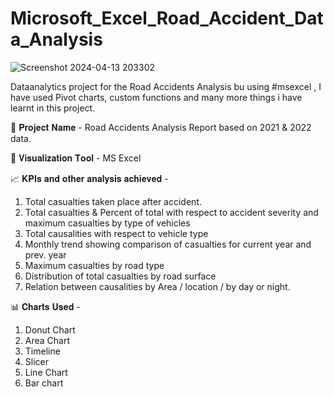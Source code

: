 # Microsoft_Excel_Road_Accident_Data_Analysis


![Screenshot 2024-04-13 203302](https://github.com/pavankumar020/Microsoft_Excel_Road_Accident_Data_Analysis/assets/166691055/598cb014-809c-4671-9a56-a95242e90871)



Dataanalytics project for the  Road Accidents Analysis bu using #msexcel , I have used Pivot charts, custom functions and many more things i have learnt in this project.

📄 𝐏𝐫𝐨𝐣𝐞𝐜𝐭 𝐍𝐚𝐦𝐞 -  Road Accidents Analysis Report based on 2021 & 2022 data.

📌 𝐕𝐢𝐬𝐮𝐚𝐥𝐢𝐳𝐚𝐭𝐢𝐨𝐧 𝐓𝐨𝐨𝐥 - MS Excel

📈 𝐊𝐏𝐈𝐬 𝐚𝐧𝐝 𝐨𝐭𝐡𝐞𝐫 𝐚𝐧𝐚𝐥𝐲𝐬𝐢𝐬 𝐚𝐜𝐡𝐢𝐞𝐯𝐞𝐝 -
1. Total casualties taken place after accident.
2. Total casualties & Percent of total with respect to accident severity and maximum casualties by type of vehicles
3. Total causalities with respect to vehicle type
4. Monthly trend showing comparison of casualties for current year and prev. year
5. Maximum casualties by road type
6. Distribution of total casualties by road surface
7. Relation between causalities by Area / location / by day or night.
   
📊 𝐂𝐡𝐚𝐫𝐭𝐬 𝐔𝐬𝐞𝐝 -
1. Donut Chart
2. Area Chart
3. Timeline
4. Slicer
5. Line Chart
6. Bar chart
